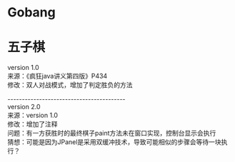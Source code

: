 # Gobang
<h1>五子棋</h1>
<p>
  version 1.0<br>
  来源：《疯狂java讲义第四版》P434<br>
  修改：双人对战模式，增加了判定胜负的方法<br>
</p>
<p>
  -----------------------------------------<br>
  version 2.0<br>
  来源：version 1.0<br>
  修改：增加了注释<br>
  问题：有一方获胜时的最终棋子paint方法未在窗口实现，控制台显示会执行<br>
  猜想：可能是因为JPanel是采用双缓冲技术，导致可能相似的步骤会等待一块执行？<br>
</p>
